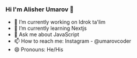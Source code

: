 ### Hi I'm Alisher Umarov 👋

- 🔭 I’m currently working on Idrok ta'lim
- 🌱 I’m currently learning Nextjs
- 💬 Ask me about JavaScript
- 📫 How to reach me: Instagram - @umarovcoder
- 😄 Pronouns: He/His
